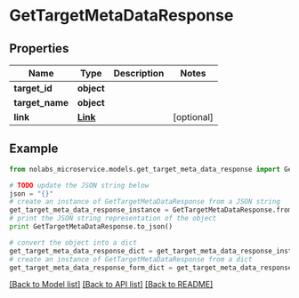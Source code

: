 # GetTargetMetaDataResponse


## Properties

Name | Type | Description | Notes
------------ | ------------- | ------------- | -------------
**target_id** | **object** |  | 
**target_name** | **object** |  | 
**link** | [**Link**](Link.md) |  | [optional] 

## Example

```python
from nolabs_microservice.models.get_target_meta_data_response import GetTargetMetaDataResponse

# TODO update the JSON string below
json = "{}"
# create an instance of GetTargetMetaDataResponse from a JSON string
get_target_meta_data_response_instance = GetTargetMetaDataResponse.from_json(json)
# print the JSON string representation of the object
print GetTargetMetaDataResponse.to_json()

# convert the object into a dict
get_target_meta_data_response_dict = get_target_meta_data_response_instance.to_dict()
# create an instance of GetTargetMetaDataResponse from a dict
get_target_meta_data_response_form_dict = get_target_meta_data_response.from_dict(get_target_meta_data_response_dict)
```
[[Back to Model list]](../README.md#documentation-for-models) [[Back to API list]](../README.md#documentation-for-api-endpoints) [[Back to README]](../README.md)


